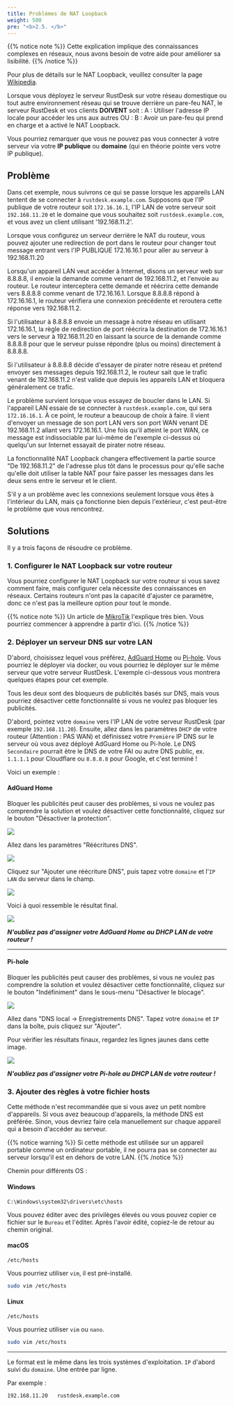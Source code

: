 ```yaml
---
title: Problèmes de NAT Loopback
weight: 500
pre: "<b>2.5. </b>"
---
```


{{% notice note %}}
Cette explication implique des connaissances complexes en réseaux, nous avons besoin de votre aide pour améliorer sa lisibilité.
{{% /notice %}}


Pour plus de détails sur le NAT Loopback, veuillez consulter la page [Wikipedia](https://en.m.wikipedia.org/wiki/Network_address_translation#NAT_hairpinning).

Lorsque vous déployez le serveur RustDesk sur votre réseau domestique ou tout autre environnement réseau qui se trouve derrière un pare-feu NAT, le serveur RustDesk et vos clients **DOIVENT** soit :
A : Utiliser l'adresse IP locale pour accéder les uns aux autres OU :
B : Avoir un pare-feu qui prend en charge et a activé le NAT Loopback.

Vous pourriez remarquer que vous ne pouvez pas vous connecter à votre serveur via votre **IP publique** ou **domaine** (qui en théorie pointe vers votre IP publique).

## Problème
Dans cet exemple, nous suivrons ce qui se passe lorsque les appareils LAN tentent de se connecter à `rustdesk.example.com`. Supposons que l'IP publique de votre routeur soit `172.16.16.1`, l'IP LAN de votre serveur soit `192.168.11.20` et le domaine que vous souhaitez soit `rustdesk.example.com`, et vous avez un client utilisant '192.168.11.2'.

Lorsque vous configurez un serveur derrière le NAT du routeur, vous pouvez ajouter une redirection de port dans le routeur pour changer tout message entrant vers l'IP PUBLIQUE 172.16.16.1 pour aller au serveur à 192.168.11.20

Lorsqu'un appareil LAN veut accéder à Internet, disons un serveur web sur 8.8.8.8, il envoie la demande comme venant de 192.168.11.2, et l'envoie au routeur. Le routeur interceptera cette demande et réécrira cette demande vers 8.8.8.8 comme venant de 172.16.16.1. Lorsque 8.8.8.8 répond à 172.16.16.1, le routeur vérifiera une connexion précédente et reroutera cette réponse vers 192.168.11.2.

Si l'utilisateur à 8.8.8.8 envoie un message à notre réseau en utilisant 172.16.16.1, la règle de redirection de port réécrira la destination de 172.16.16.1 vers le serveur à 192.168.11.20 en laissant la source de la demande comme 8.8.8.8 pour que le serveur puisse répondre (plus ou moins) directement à 8.8.8.8.

Si l'utilisateur à 8.8.8.8 décide d'essayer de pirater notre réseau et prétend envoyer ses messages depuis 192.168.11.2, le routeur sait que le trafic venant de 192.168.11.2 n'est valide que depuis les appareils LAN et bloquera généralement ce trafic.

Le problème survient lorsque vous essayez de boucler dans le LAN. Si l'appareil LAN essaie de se connecter à `rustdesk.example.com`, qui sera `172.16.16.1`. À ce point, le routeur a beaucoup de choix à faire. Il vient d'envoyer un message de son port LAN vers son port WAN venant DE 192.168.11.2 allant vers 172.16.16.1. Une fois qu'il atteint le port WAN, ce message est indissociable par lui-même de l'exemple ci-dessus où quelqu'un sur Internet essayait de pirater notre réseau.

La fonctionnalité NAT Loopback changera effectivement la partie source "De 192.168.11.2" de l'adresse plus tôt dans le processus pour qu'elle sache qu'elle doit utiliser la table NAT pour faire passer les messages dans les deux sens entre le serveur et le client.

S'il y a un problème avec les connexions seulement lorsque vous êtes à l'intérieur du LAN, mais ça fonctionne bien depuis l'extérieur, c'est peut-être le problème que vous rencontrez.


## Solutions
Il y a trois façons de résoudre ce problème.

### 1. Configurer le NAT Loopback sur votre routeur
Vous pourriez configurer le NAT Loopback sur votre routeur si vous savez comment faire, mais configurer cela nécessite des connaissances en réseaux. Certains routeurs n'ont pas la capacité d'ajuster ce paramètre, donc ce n'est pas la meilleure option pour tout le monde.

{{% notice note %}}
Un article de [MikroTik](https://help.mikrotik.com/docs/display/ROS/NAT#NAT-HairpinNAT) l'explique très bien. Vous pourriez commencer à apprendre à partir d'ici.
{{% /notice %}}

### 2. Déployer un serveur DNS sur votre LAN
D'abord, choisissez lequel vous préférez, [AdGuard Home](https://github.com/AdguardTeam/AdGuardHome/wiki/Docker) ou [Pi-hole](https://github.com/pi-hole/docker-pi-hole). Vous pourriez le déployer via docker, ou vous pourriez le déployer sur le même serveur que votre serveur RustDesk. L'exemple ci-dessous vous montrera quelques étapes pour cet exemple.

Tous les deux sont des bloqueurs de publicités basés sur DNS, mais vous pourriez désactiver cette fonctionnalité si vous ne voulez pas bloquer les publicités.

D'abord, pointez votre `domaine` vers l'IP LAN de votre serveur RustDesk (par exemple `192.168.11.20`). Ensuite, allez dans les paramètres `DHCP` de votre routeur (Attention : PAS WAN) et définissez votre `Première` IP DNS sur le serveur où vous avez déployé AdGuard Home ou Pi-hole. Le DNS `Secondaire` pourrait être le DNS de votre FAI ou autre DNS public, ex. `1.1.1.1` pour Cloudflare ou `8.8.8.8` pour Google, et c'est terminé !

Voici un exemple :
#### AdGuard Home
Bloquer les publicités peut causer des problèmes, si vous ne voulez pas comprendre la solution et voulez désactiver cette fonctionnalité, cliquez sur le bouton "Désactiver la protection".

![](/docs/en/self-host/nat-loopback-issues/images/adguard_home_disable_protection.png)
<br>

Allez dans les paramètres "Réécritures DNS".

![](/docs/en/self-host/nat-loopback-issues/images/adguard_home_click_dns_rewrites.png)
<br>

Cliquez sur "Ajouter une réécriture DNS", puis tapez votre `domaine` et l'`IP LAN` du serveur dans le champ.

![](/docs/en/self-host/nat-loopback-issues/images/adguard_home_dns_rewrite_dialog.png)

Voici à quoi ressemble le résultat final.

![](/docs/en/self-host/nat-loopback-issues/images/adguard_home_dns_rewrite_final_result.png)

***N'oubliez pas d'assigner votre AdGuard Home au DHCP LAN de votre routeur !***
<hr>

#### Pi-hole
Bloquer les publicités peut causer des problèmes, si vous ne voulez pas comprendre la solution et voulez désactiver cette fonctionnalité, cliquez sur le bouton "Indéfiniment" dans le sous-menu "Désactiver le blocage".

![](/docs/en/self-host/nat-loopback-issues/images/pi_hole_disable_blocking.png)

Allez dans "DNS local → Enregistrements DNS".
Tapez votre `domaine` et `IP` dans la boîte, puis cliquez sur "Ajouter".

Pour vérifier les résultats finaux, regardez les lignes jaunes dans cette image.

![](/docs/en/self-host/nat-loopback-issues/images/pi_hole_local_dns_dns_records.png)

***N'oubliez pas d'assigner votre Pi-hole au DHCP LAN de votre routeur !***

### 3. Ajouter des règles à votre fichier hosts
Cette méthode n'est recommandée que si vous avez un petit nombre d'appareils. Si vous avez beaucoup d'appareils, la méthode DNS est préférée. Sinon, vous devriez faire cela manuellement sur chaque appareil qui a besoin d'accéder au serveur.

{{% notice warning %}}
Si cette méthode est utilisée sur un appareil portable comme un ordinateur portable, il ne pourra pas se connecter au serveur lorsqu'il est en dehors de votre LAN.
{{% /notice %}}

Chemin pour différents OS :

#### Windows
```text
C:\Windows\system32\drivers\etc\hosts
```
Vous pouvez éditer avec des privilèges élevés ou vous pouvez copier ce fichier sur le `Bureau` et l'éditer. Après l'avoir édité, copiez-le de retour au chemin original.

#### macOS
```text
/etc/hosts
```
Vous pourriez utiliser `vim`, il est pré-installé.
```sh
sudo vim /etc/hosts
```

#### Linux
```text
/etc/hosts
```
Vous pourriez utiliser `vim` ou `nano`.
```sh
sudo vim /etc/hosts
```

<hr>

Le format est le même dans les trois systèmes d'exploitation. `IP` d'abord suivi du `domaine`. Une entrée par ligne.

Par exemple :
```text
192.168.11.20   rustdesk.example.com
```